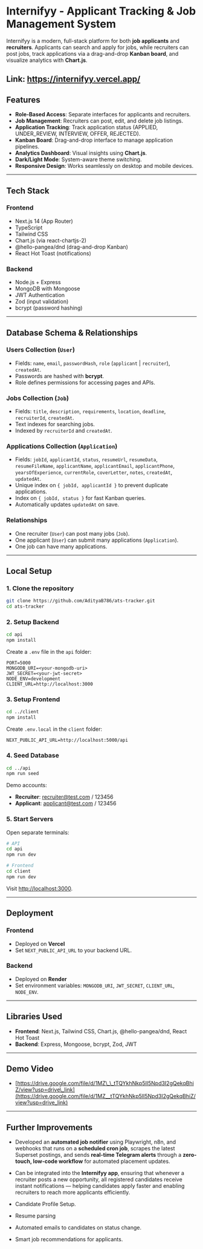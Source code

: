 # Internifyy - Applicant Tracking & Job Management System

Internifyy is a modern, full-stack platform for both **job applicants** and **recruiters**. Applicants can search and apply for jobs, while recruiters can post jobs, track applications via a drag-and-drop **Kanban board**, and visualize analytics with **Chart.js**.

Link: https://internifyy.vercel.app/
---

## **Features**

- **Role-Based Access**: Separate interfaces for applicants and recruiters.
- **Job Management**: Recruiters can post, edit, and delete job listings.
- **Application Tracking**: Track application status (APPLIED, UNDER_REVIEW, INTERVIEW, OFFER, REJECTED).
- **Kanban Board**: Drag-and-drop interface to manage application pipelines.
- **Analytics Dashboard**: Visual insights using **Chart.js**.
- **Dark/Light Mode**: System-aware theme switching.
- **Responsive Design**: Works seamlessly on desktop and mobile devices.

---

## **Tech Stack**

### Frontend
- Next.js 14 (App Router)
- TypeScript
- Tailwind CSS
- Chart.js (via react-chartjs-2)
- @hello-pangea/dnd (drag-and-drop Kanban)
- React Hot Toast (notifications)

### Backend
- Node.js + Express
- MongoDB with Mongoose
- JWT Authentication
- Zod (input validation)
- bcrypt (password hashing)

---

## **Database Schema & Relationships**

### **Users Collection (`User`)**
- Fields: `name`, `email`, `passwordHash`, `role` (`applicant` | `recruiter`), `createdAt`.
- Passwords are hashed with **bcrypt**.
- Role defines permissions for accessing pages and APIs.

### **Jobs Collection (`Job`)**
- Fields: `title`, `description`, `requirements`, `location`, `deadline`, `recruiterId`, `createdAt`.
- Text indexes for searching jobs.
- Indexed by `recruiterId` and `createdAt`.

### **Applications Collection (`Application`)**
- Fields: `jobId`, `applicantId`, `status`, `resumeUrl`, `resumeData`, `resumeFileName`, `applicantName`, `applicantEmail`, `applicantPhone`, `yearsOfExperience`, `currentRole`, `coverLetter`, `notes`, `createdAt`, `updatedAt`.
- Unique index on `{ jobId, applicantId }` to prevent duplicate applications.
- Index on `{ jobId, status }` for fast Kanban queries.
- Automatically updates `updatedAt` on save.

### **Relationships**
- One recruiter (`User`) can post many jobs (`Job`).
- One applicant (`User`) can submit many applications (`Application`).
- One job can have many applications.

---

## **Local Setup**

### **1. Clone the repository**
```bash
git clone https://github.com/AdityaB786/ats-tracker.git
cd ats-tracker
````

### **2. Setup Backend**

```bash
cd api
npm install
```

Create a `.env` file in the `api` folder:

```env
PORT=5000
MONGODB_URI=<your-mongodb-uri>
JWT_SECRET=<your-jwt-secret>
NODE_ENV=development
CLIENT_URL=http://localhost:3000
```

### **3. Setup Frontend**

```bash
cd ../client
npm install
```

Create `.env.local` in the `client` folder:

```env
NEXT_PUBLIC_API_URL=http://localhost:5000/api
```

### **4. Seed Database**

```bash
cd ../api
npm run seed
```

Demo accounts:

* **Recruiter**: [recruiter@test.com](mailto:recruiter@test.com) / 123456
* **Applicant**: [applicant@test.com](mailto:applicant@test.com) / 123456

### **5. Start Servers**

Open separate terminals:

```bash
# API
cd api
npm run dev

# Frontend
cd client
npm run dev
```

Visit [http://localhost:3000](http://localhost:3000).

---

## **Deployment**

### **Frontend**

* Deployed on **Vercel**
* Set `NEXT_PUBLIC_API_URL` to your backend URL.

### **Backend**

* Deployed on **Render**
* Set environment variables: `MONGODB_URI`, `JWT_SECRET`, `CLIENT_URL`, `NODE_ENV`.

---

## **Libraries Used**

* **Frontend**: Next.js, Tailwind CSS, Chart.js, @hello-pangea/dnd, React Hot Toast
* **Backend**: Express, Mongoose, bcrypt, Zod, JWT

---

## **Demo Video**

* [https://drive.google.com/file/d/1MZ\_\_tTQYkhNkp5lI5Npd3I2gQekqBhiZ/view?usp=drive\_link](https://drive.google.com/file/d/1MZ__tTQYkhNkp5lI5Npd3I2gQekqBhiZ/view?usp=drive_link)

---

## **Further Improvements**

* Developed an **automated job notifier** using Playwright, n8n, and webhooks that runs on a **scheduled cron job**, scrapes the latest Superset postings, and sends **real-time Telegram alerts** through a **zero-touch, low-code workflow** for automated placement updates.

* Can be integrated into the **Internifyy app**, ensuring that whenever a recruiter posts a new opportunity, all registered candidates receive instant notifications — helping candidates apply faster and enabling recruiters to reach more applicants efficiently.

* Candidate Profile Setup.
* Resume parsing
* Automated emails to candidates on status change.
* Smart job recommendations for applicants.
